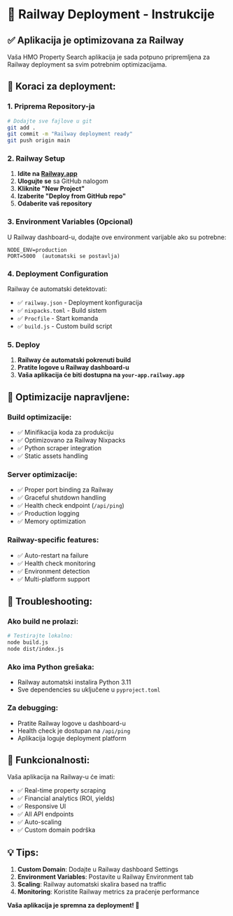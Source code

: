 # 🚂 Railway Deployment - Instrukcije

## ✅ Aplikacija je optimizovana za Railway

Vaša HMO Property Search aplikacija je sada potpuno pripremljena za Railway deployment sa svim potrebnim optimizacijama.

## 🚀 Koraci za deployment:

### 1. Priprema Repository-ja

```bash
# Dodajte sve fajlove u git
git add .
git commit -m "Railway deployment ready"
git push origin main
```

### 2. Railway Setup

1. **Idite na [Railway.app](https://railway.app)**
2. **Ulogujte se** sa GitHub nalogom
3. **Kliknite "New Project"**
4. **Izaberite "Deploy from GitHub repo"**
5. **Odaberite vaš repository**

### 3. Environment Variables (Opcional)

U Railway dashboard-u, dodajte ove environment varijable ako su potrebne:
```
NODE_ENV=production
PORT=5000  (automatski se postavlja)
```

### 4. Deployment Configuration

Railway će automatski detektovati:
- ✅ `railway.json` - Deployment konfiguracija
- ✅ `nixpacks.toml` - Build sistem
- ✅ `Procfile` - Start komanda
- ✅ `build.js` - Custom build script

### 5. Deploy

1. **Railway će automatski pokrenuti build**
2. **Pratite logove u Railway dashboard-u**
3. **Vaša aplikacija će biti dostupna na `your-app.railway.app`**

## 🔧 Optimizacije napravljene:

### Build optimizacije:
- ✅ Minifikacija koda za produkciju
- ✅ Optimizovano za Railway Nixpacks
- ✅ Python scraper integration
- ✅ Static assets handling

### Server optimizacije:
- ✅ Proper port binding za Railway
- ✅ Graceful shutdown handling  
- ✅ Health check endpoint (`/api/ping`)
- ✅ Production logging
- ✅ Memory optimization

### Railway-specific features:
- ✅ Auto-restart na failure
- ✅ Health check monitoring
- ✅ Environment detection
- ✅ Multi-platform support

## 📝 Troubleshooting:

### Ako build ne prolazi:
```bash
# Testirajte lokalno:
node build.js
node dist/index.js
```

### Ako ima Python grešaka:
- Railway automatski instalira Python 3.11
- Sve dependencies su uključene u `pyproject.toml`

### Za debugging:
- Pratite Railway logove u dashboard-u
- Health check je dostupan na `/api/ping`
- Aplikacija loguje deployment platform

## 🌟 Funkcionalnosti:

Vaša aplikacija na Railway-u će imati:
- ✅ Real-time property scraping
- ✅ Financial analytics (ROI, yields)
- ✅ Responsive UI
- ✅ All API endpoints
- ✅ Auto-scaling
- ✅ Custom domain podrška

## 💡 Tips:

1. **Custom Domain**: Dodajte u Railway dashboard Settings
2. **Environment Variables**: Postavite u Railway Environment tab
3. **Scaling**: Railway automatski skalira based na traffic
4. **Monitoring**: Koristite Railway metrics za praćenje performance

**Vaša aplikacija je spremna za deployment! 🚀**
